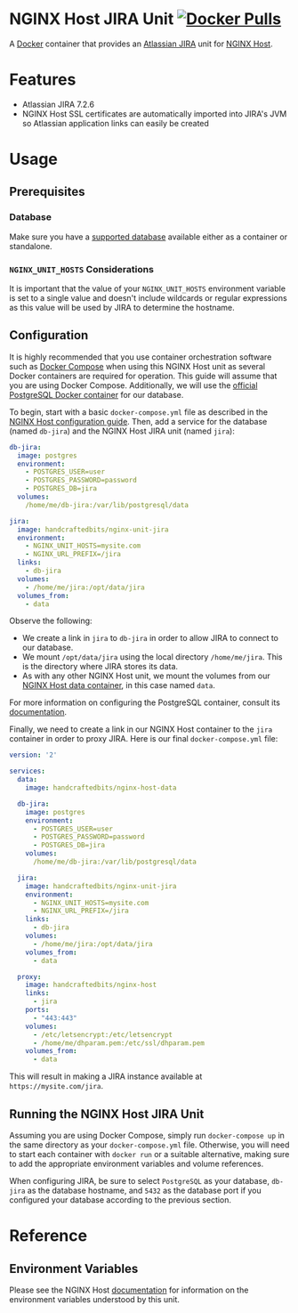 # NGINX Host JIRA Unit [![Docker Pulls](https://img.shields.io/docker/pulls/handcraftedbits/nginx-unit-jira.svg?maxAge=2592000)](https://hub.docker.com/r/handcraftedbits/nginx-unit-jira)

A [Docker](https://www.docker.com) container that provides an
[Atlassian JIRA](https://www.atlassian.com/software/jira) unit for
[NGINX Host](https://github.com/handcraftedbits/docker-nginx-host).

# Features

* Atlassian JIRA 7.2.6
* NGINX Host SSL certificates are automatically imported into JIRA's JVM so Atlassian application links can easily be 
  created

# Usage

## Prerequisites

### Database

Make sure you have a
[supported database](https://confluence.atlassian.com/jira/connecting-jira-to-an-external-database-289276815.html)
available either as a container or standalone.

### `NGINX_UNIT_HOSTS` Considerations

It is important that the value of your `NGINX_UNIT_HOSTS` environment variable is set to a single value and doesn't
include wildcards or regular expressions as this value will be used by JIRA to determine the hostname.

## Configuration

It is highly recommended that you use container orchestration software such as
[Docker Compose](https://www.docker.com/products/docker-compose) when using this NGINX Host unit as several Docker
containers are required for operation.  This guide will assume that you are using Docker Compose.  Additionally, we
will use the [official PostgreSQL Docker container](https://hub.docker.com/_/postgres/) for our database.

To begin, start with a basic `docker-compose.yml` file as described in the
[NGINX Host configuration guide](https://github.com/handcraftedbits/docker-nginx-host#configuration).  Then, add a
service for the database (named `db-jira`) and the NGINX Host JIRA unit (named `jira`):

```yaml
db-jira:
  image: postgres
  environment:
    - POSTGRES_USER=user
    - POSTGRES_PASSWORD=password
    - POSTGRES_DB=jira
  volumes:
    /home/me/db-jira:/var/lib/postgresql/data

jira:
  image: handcraftedbits/nginx-unit-jira
  environment:
    - NGINX_UNIT_HOSTS=mysite.com
    - NGINX_URL_PREFIX=/jira
  links:
    - db-jira
  volumes:
    - /home/me/jira:/opt/data/jira
  volumes_from:
    - data
```

Observe the following:

* We create a link in `jira` to `db-jira` in order to allow JIRA to connect to our database.
* We mount `/opt/data/jira` using the local directory `/home/me/jira`.  This is the directory where JIRA stores its
  data.
* As with any other NGINX Host unit, we mount the volumes from our
  [NGINX Host data container](https://github.com/handcraftedbits/docker-nginx-host-data), in this case named `data`.

For more information on configuring the PostgreSQL container, consult its
[documentation](https://hub.docker.com/_/postgres/).

Finally, we need to create a link in our NGINX Host container to the `jira` container in order to proxy JIRA.  Here is
our final `docker-compose.yml` file:

```yaml
version: '2'

services:
  data:
    image: handcraftedbits/nginx-host-data

  db-jira:
    image: postgres
    environment:
      - POSTGRES_USER=user
      - POSTGRES_PASSWORD=password
      - POSTGRES_DB=jira
    volumes:
      /home/me/db-jira:/var/lib/postgresql/data

  jira:
    image: handcraftedbits/nginx-unit-jira
    environment:
      - NGINX_UNIT_HOSTS=mysite.com
      - NGINX_URL_PREFIX=/jira
    links:
      - db-jira
    volumes:
      - /home/me/jira:/opt/data/jira
    volumes_from:
      - data

  proxy:
    image: handcraftedbits/nginx-host
    links:
      - jira
    ports:
      - "443:443"
    volumes:
      - /etc/letsencrypt:/etc/letsencrypt
      - /home/me/dhparam.pem:/etc/ssl/dhparam.pem
    volumes_from:
      - data
```

This will result in making a JIRA instance available at `https://mysite.com/jira`.

## Running the NGINX Host JIRA Unit

Assuming you are using Docker Compose, simply run `docker-compose up` in the same directory as your
`docker-compose.yml` file.  Otherwise, you will need to start each container with `docker run` or a suitable
alternative, making sure to add the appropriate environment variables and volume references.

When configuring JIRA, be sure to select `PostgreSQL` as your database, `db-jira` as the database hostname, and `5432`
as the database port if you configured your database according to the previous section.

# Reference

## Environment Variables

Please see the NGINX Host [documentation](https://github.com/handcraftedbits/docker-nginx-host#units) for information
on the environment variables understood by this unit.
